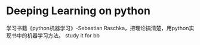 # Deeping Learning on python
学习书籍《python机器学习》-Sebastian Raschka，把理论搞清楚，用python实现书中的机器学习方法。
study it for bb 
